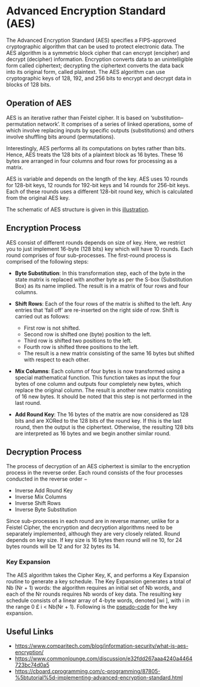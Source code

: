 # Advanced Encryption Standard (AES)
The Advanced Encryption Standard (AES)
specifies a FIPS-approved cryptographic algorithm that can be used to protect electronic data. The AES
algorithm is a symmetric block cipher that can encrypt (encipher) and decrypt (decipher) information.
Encryption converts data to an unintelligible form called ciphertext; decrypting the ciphertext converts
the data back into its original form, called plaintext. The AES algorithm can use cryptographic keys of
128, 192, and 256 bits to encrypt and decrypt data in blocks of 128 bits.

## Operation of AES
AES is an iterative rather than Feistel cipher. It is based on ‘substitution–permutation network’. It
comprises of a series of linked operations, some of which involve replacing inputs by specific outputs
(substitutions) and others involve shuffling bits around (permutations).


Interestingly, AES performs all its computations on bytes rather than bits. Hence, AES treats the 128 bits
of a plaintext block as 16 bytes. These 16 bytes are arranged in four columns and four rows for processing
as a matrix.


AES is variable and depends on the length of the key. AES uses 10 rounds for 128-bit keys, 12 rounds
for 192-bit keys and 14 rounds for 256-bit keys. Each of these rounds uses a different 128-bit round
key, which is calculated from the original AES key.


The schematic of AES structure is given in this [illustration](https://imgur.com/a/8JfiXjL). 

## Encryption Process
AES consist of different rounds depends on size of key. Here, we restrict you to just implement 16-byte
(128 bits) key which will have 10 rounds. Each round comprises of four sub-processes. The first-round
process is comprised of the following steps: <br>

- **Byte Substitution**: In this transformation step, each of the byte in the state matrix is replaced with another byte as per the S-box (Substitution Box) as its name implied. The result is in a matrix of four rows and four columns.

- **Shift Rows**: Each of the four rows of the matrix is shifted to the left. Any entries that ‘fall off’ are re-inserted on the
right side of row. Shift is carried out as follows:
  - First row is not shifted.
  - Second row is shifted one (byte) position to the left.
  - Third row is shifted two positions to the left.
  - Fourth row is shifted three positions to the left.
  - The result is a new matrix consisting of the same 16 bytes but shifted with respect to each other.
  
- **Mix Columns**: Each column of four bytes is now transformed using a special mathematical function. This function takes
as input the four bytes of one column and outputs four completely new bytes, which replace the original
column. The result is another new matrix consisting of 16 new bytes. It should be noted that this step is
not performed in the last round.

- **Add Round Key**: The 16 bytes of the matrix are now considered as 128 bits and are XORed to the 128 bits of the round
key. If this is the last round, then the output is the ciphertext. Otherwise, the resulting 128 bits are
interpreted as 16 bytes and we begin another similar round.

## Decryption Process
The process of decryption of an AES ciphertext is similar to the encryption process in the reverse order.
Each round consists of the four processes conducted in the reverse order −

- Inverse Add Round Key
- Inverse Mix Columns
- Inverse Shift Rows
- Inverse Byte Substitution

Since sub-processes in each round are in reverse manner, unlike for a Feistel Cipher, the encryption and
decryption algorithms need to be separately implemented, although they are very closely related. Round
depends on key size. If key size is 16 bytes then round will ne 10, for 24 bytes rounds will be 12 and for
32 bytes its 14.

### Key Expansion
The AES algorithm takes the Cipher Key, K, and performs a Key Expansion routine to generate a key
schedule. The Key Expansion generates a total of Nb (Nr + 1) words: the algorithm requires an initial set
of Nb words, and each of the Nr rounds requires Nb words of key data. The resulting key schedule
consists of a linear array of 4-byte words, denoted [wi ], with i in the range 0 £ i < Nb(Nr + 1). Following
is the [pseudo-code](https://imgur.com/a/yOYNcg6) for the key expansion.

## Useful Links
- https://www.comparitech.com/blog/information-security/what-is-aes-encryption/
- https://www.commonlounge.com/discussion/e32fdd267aaa4240a4464723bc74d0a5
- https://cboard.cprogramming.com/c-programming/87805-%5btutorial%5d-implementing-advanced-encryption-standard.html
